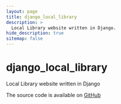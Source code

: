```yaml
---
layout: page
title: django_local_library
description: >
  Local Library website written in Django.
hide_description: true
sitemap: false
---
```


# django_local_library
Local Library website written in Django

The source code is available on [GitHub](https://github.com/godoquaran/django_local_library)